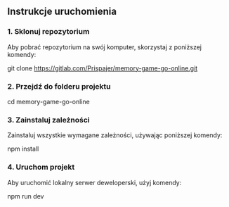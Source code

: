 ## Instrukcje uruchomienia

### 1. Sklonuj repozytorium

Aby pobrać repozytorium na swój komputer, skorzystaj z poniższej komendy:

git clone https://gitlab.com/Prispajer/memory-game-go-online.git

### 2. Przejdź do folderu projektu

cd memory-game-go-online

### 3. Zainstaluj zależności

Zainstaluj wszystkie wymagane zależności, używając poniższej komendy:

npm install

### 4. Uruchom projekt

Aby uruchomić lokalny serwer deweloperski, użyj komendy:

npm run dev
